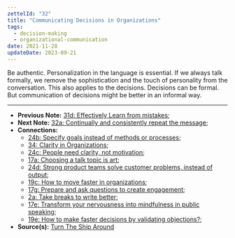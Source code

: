 ```yaml
---
zettelId: "32"
title: "Communicating Decisions in Organizations"
tags:
  - decision-making
  - organizational-communication
date: 2021-11-28
updateDate: 2023-09-21
---
```


Be authentic. Personalization in the language is essential. If we always talk formally, we remove the sophistication and the touch of personality from the conversation. This also applies to the decisions. Decisions can be formal. But communication of decisions might be better in an informal way.

---

- **Previous Note:** [31d: Effectively Learn from mistakes](/notes/31d/);
- **Next Note:** [32a: Continually and consistently repeat the message](/notes/32a/);
- **Connections:**
  - [24b: Specify goals instead of methods or processes](/notes/24b/);
  - [34: Clarity in Organizations](/notes/34/);
  - [24c: People need clarity, not motivation](/notes/24c/);
  - [17a: Choosing a talk topic is art](/notes/17a/);
  - [24d: Strong product teams solve customer problems, instead of output](/notes/24d/);
  - [19c: How to move faster in organizations](/notes/19c/);
  - [17g: Prepare and ask questions to create engagement](/notes/17g/);
  - [2a: Take breaks to write better](/notes/2a/);
  - [17e: Transform your nervousness into mindfulness in public speaking](/notes/17e/);
  - [19e: How to make faster decisions by validating objections?](/notes/19e/);
- **Source(s):** [Turn The Ship Around](/books/turn-the-shiparound-summary-book-chapter-notes/)
